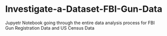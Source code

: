 # Investigate-a-Dataset-FBI-Gun-Data
Jupyetr Notebook going through the entire data analysis process for FBI Gun Registration Data and US Census Data
